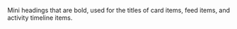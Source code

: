 Mini headings that are bold, used for the titles of card items, feed items, and activity timeline items.
